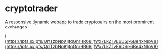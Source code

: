 # cryptotrader
A responsive dynamic webapp to trade cryptopairs on the most prominent exchanges

![https://ipfs.io/ipfs/QmTzbNp91jtqGnrHR68ijfWx7LkZTvE6DSjk6Be4xN1pV8](https://ipfs.io/ipfs/QmTzbNp91jtqGnrHR68ijfWx7LkZTvE6DSjk6Be4xN1pV8)
